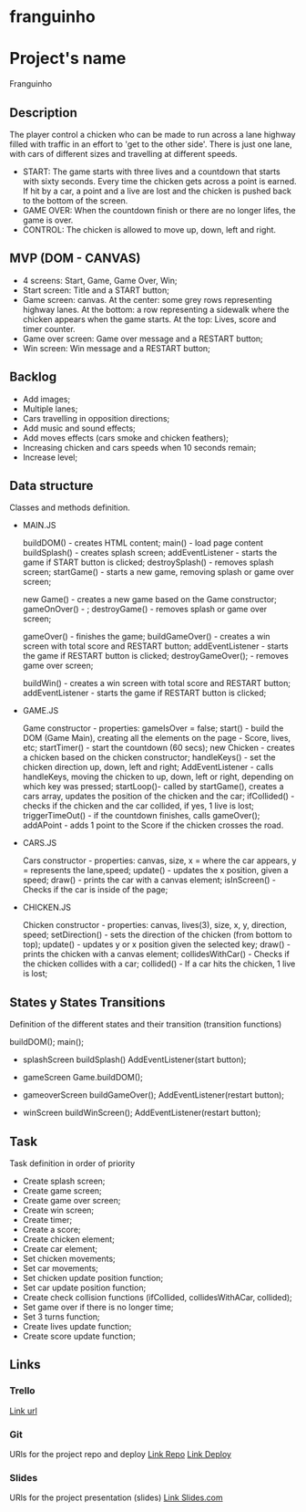 # franguinho

# Project's name
Franguinho


## Description
The player control a chicken who can be made to run across a lane highway filled with traffic in an effort to 'get to the other side'. 
There is just one lane, with cars of different sizes and travelling at different speeds.
- START: 
The game starts with three lives and a countdown that starts with sixty seconds.
Every time the chicken gets across a point is earned. 
If hit by a car, a point and a live are lost and the chicken is pushed back to the bottom of the screen.
- GAME OVER: 
When the countdown finish or there are no longer lifes, the game is over.
- CONTROL: 
The chicken is allowed to move up, down, left and right. 


## MVP (DOM - CANVAS)
- 4 screens: Start, Game, Game Over, Win;
- Start screen: Title and a START button;
- Game screen: canvas. At the center: some grey rows representing highway lanes. At the bottom: a row representing a sidewalk where the chicken appears when the game starts. At the top: Lives, score and timer counter.
- Game over screen: Game over message and a RESTART button;
- Win screen: Win message and a RESTART button;


## Backlog
- Add images;
- Multiple lanes;
- Cars travelling in opposition directions;
- Add music and sound effects;
- Add moves effects (cars smoke and chicken feathers);
- Increasing chicken and cars speeds when 10 seconds remain;
- Increase level;


## Data structure
Classes and methods definition.

- MAIN.JS

  buildDOM() - creates HTML content;
  main() - load page content
  buildSplash() - creates splash screen;
  addEventListener - starts the game if START button is clicked;
  destroySplash() - removes splash screen;
  startGame() - starts a new game, removing splash or game over screen;
     
  new Game() - creates a new game based on the Game constructor;
  gameOnOver() - ;
  destroyGame() - removes splash or game over screen;  

  gameOver() - finishes the game;
  buildGameOver() - creates a win screen with total score and RESTART button;
  addEventListener - starts the game if RESTART button is clicked;
  destroyGameOver(); - removes game over screen;

  buildWin() - creates a win screen with total score and RESTART button;
  addEventListener - starts the game if RESTART button is clicked;

- GAME.JS

  Game constructor - properties: gameIsOver = false;
  start() - build the DOM (Game Main), creating all the elements on the page - Score, lives, etc;
  startTimer() - start the countdown (60 secs);
  new Chicken - creates a chicken based on the chicken constructor;
  handleKeys() - set the chicken direction up, down, left and right;
  AddEventListener - calls handleKeys, moving the chicken to up, down, left or right, depending on which key was pressed;
  startLoop()- called by startGame(), creates a cars array, updates the position of the chicken and the car;
  ifCollided() - checks if the chicken and the car collided, if yes, 1 live is lost;
  triggerTimeOut() - if the countdown finishes, calls gameOver();
  addAPoint - adds 1 point to the Score if the chicken crosses the road.

- CARS.JS

  Cars constructor - properties: canvas, size, x = where the car appears, y = represents the lane,speed;
  update() - updates the x position, given a speed;
  draw() - prints the car with a canvas element;
  isInScreen() - Checks if the car is inside of the page;

- CHICKEN.JS

  Chicken constructor - properties: canvas, lives(3), size, x, y, direction, speed;
  setDirection() - sets the direction of the chicken (from bottom to top);
  update() - updates y or x position given the selected key;
  draw() - prints the chicken with a canvas element;
  collidesWithCar() - Checks if the chicken collides with a car;
  collided() - If a car hits the chicken, 1 live is lost;
  

## States y States Transitions
Definition of the different states and their transition (transition functions)

  buildDOM();
  main();

- splashScreen
  buildSplash() 
  AddEventListener(start button);

- gameScreen
  Game.buildDOM();

- gameoverScreen
  buildGameOver();
  AddEventListener(restart button);

- winScreen
  buildWinScreen();
  AddEventListener(restart button);


## Task
Task definition in order of priority
- Create splash screen;
- Create game screen;
- Create game over screen;
- Create win screen;
- Create timer;
- Create a score;
- Create chicken element;
- Create car element;
- Set chicken movements;
- Set car movements;
- Set chicken update position function;
- Set car update position function;
- Create check collision functions (ifCollided, collidesWithACar, collided);
- Set game over if there is no longer time;
- Set 3 turns function;
- Create lives update function;
- Create score update function;


## Links


### Trello
[Link url](https://trello.com/b/CzLWHiMJ/franginho)


### Git
URls for the project repo and deploy
[Link Repo](https://github.com/Caroline-GMR/franguinho)
[Link Deploy](http://github.com)


### Slides
URls for the project presentation (slides)
[Link Slides.com](http://slides.com)
